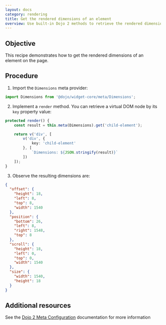 ```yaml
---
layout: docs
category: rendering
title: Get the rendered dimensions of an element
overview: Use built-in Dojo 2 methods to retrieve the rendered dimensions of a page element
---
```


## Objective

This recipe demonstrates how to get the rendered dimensions of an element on the page.

## Procedure

1. Import the `Dimensions` meta provider:

```ts
import Dimensions from '@dojo/widget-core/meta/Dimensions';
```

2. Implement a `render` method. You can retrieve a virtual DOM node by its `key` property value:

```ts
protected render() {
    const result = this.meta(Dimensions).get('child-element');

    return v('div', [
        v('div', {
            key: 'child-element'
        }, [
            `Dimensions: ${JSON.stringify(result)}`
        ])
    ]);
}
```

3. Observe the resulting dimensions are:

```json
{
  "offset": {
    "height": 18,
    "left": 8,
    "top": 8,
    "width": 1540
  },
  "position": {
    "bottom": 26,
    "left": 8,
    "right": 1548,
    "top": 8
  },
  "scroll": {
    "height": 18,
    "left": 0,
    "top": 0,
    "width": 1540
  },
  "size": {
    "width": 1540,
    "height": 18
  }
}
```

## Additional resources

See the [Dojo 2 Meta Configuration](https://github.com/dojo/widget-core#meta-configuration) documentation for more information